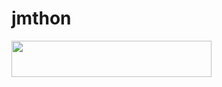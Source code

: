 # jmthon

<p align="left"><a href="rozhttps://heroku.com/deploy?template=https://github.com/mostfa3/"> <img src="https://img.shields.io/badge/Deploy%20To%20Heroku-purple?style=for-the-badge&logo=heroku" width="320" height="58.45"/></a></p>
